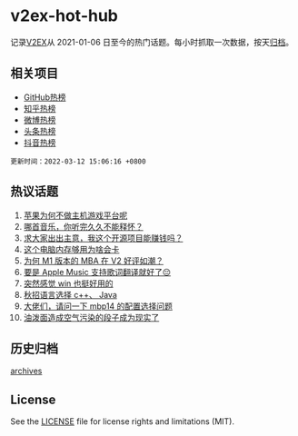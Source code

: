 # v2ex-hot-hub

 记录[V2EX](https://www.v2ex.com/)从 2021-01-06 日至今的热门话题。每小时抓取一次数据，按天[归档](archives)。
 
 ## 相关项目

- [GitHub热榜](https://github.com/snaildev/github-hot-hub)
- [知乎热榜](https://github.com/snaildev/zhihu-hot-hub)
- [微博热榜](https://github.com/snaildev/weibo-hot-hub)
- [头条热榜](https://github.com/snaildev/toutiao-hot-hub)
- [抖音热榜](https://github.com/snaildev/douyin-hot-hub)


 `更新时间：2022-03-12 15:06:16 +0800`

## 热议话题

1. [苹果为何不做主机游戏平台呢](https://www.v2ex.com/t/839716)
1. [哪首音乐，你听完久久不能释怀？](https://www.v2ex.com/t/839828)
1. [求大家出出主意，我这个开源项目能赚钱吗？](https://www.v2ex.com/t/839730)
1. [这个电脑内存够用为啥会卡](https://www.v2ex.com/t/839826)
1. [为何 M1 版本的 MBA 在 V2 好评如潮？](https://www.v2ex.com/t/839816)
1. [要是 Apple Music 支持歌词翻译就好了😔](https://www.v2ex.com/t/839728)
1. [突然感觉 win 也挺好用的](https://www.v2ex.com/t/839732)
1. [秋招语言选择 c++、 Java](https://www.v2ex.com/t/839689)
1. [大佬们，请问一下 mbp14 的配置选择问题](https://www.v2ex.com/t/839686)
1. [油泼面造成空气污染的段子成为现实了](https://www.v2ex.com/t/839770)

## 历史归档

[archives](archives)

## License

See the [LICENSE](LICENSE) file for license rights and limitations (MIT).
